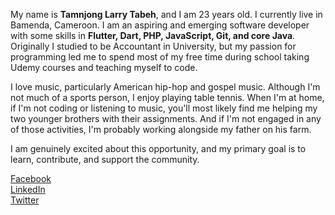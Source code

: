 My name is **Tamnjong Larry Tabeh**, and I am 23 years old. I currently live in Bamenda, Cameroon. I am an aspiring and emerging software developer with some skills in **Flutter, Dart, PHP, JavaScript, Git, and core Java**. Originally I studied to be Accountant in University, but my passion for programming led me to spend most of my free time during school taking Udemy courses and teaching myself to code.

I love music, particularly American hip-hop and gospel music. Although I'm not much of a sports person, I enjoy playing table tennis. When I'm at home, if I'm not coding or listening to music, you'll most likely find me helping my two younger brothers with their assignments. And if I'm not engaged in any of those activities, I'm probably working alongside my father on his farm.

I am genuinely excited about this opportunity, and my primary goal is to learn, contribute, and support the community.

[Facebook](https://web.facebook.com/tamnjong.larrytabeh/) <br>
[LinkedIn](https://www.linkedin.com/in/tamnjong-larry-55918a1b7/) <br>
[Twitter](https://twitter.com/TabehLarry)


